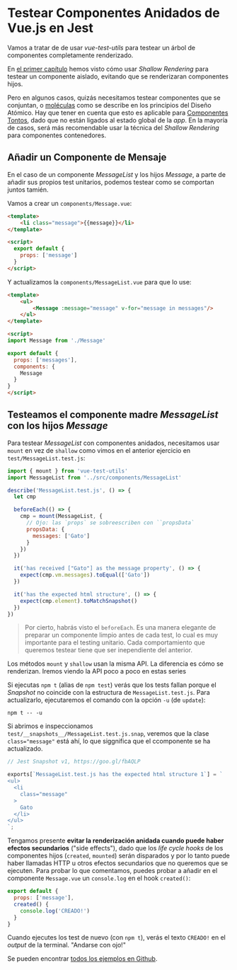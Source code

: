 # Testear Componentes Anidados de Vue.js en Jest

Vamos a tratar de de usar _vue-test-utils_ para testear un árbol de componentes completamente renderizado.

En [el primer capítulo](#chapter-1) hemos visto cómo usar _Shallow Rendering_ para testear un componente aislado, evitando que se renderizaran componentes hijos.

Pero en algunos casos, quizás necesitamos testear componentes que se conjuntan, o [moléculas](http://atomicdesign.bradfrost.com/chapter-2/#molecules) como se describe en los principios del Diseño Atómico. Hay que tener en cuenta que esto es aplicable para [Componentes Tontos](https://medium.com/@dan_abramov/smart-and-dumb-components-7ca2f9a7c7d0), dado que no están ligados al estado global de la _app_. En la mayoría de casos, será más recomendable usar la técnica del _Shallow Rendering_ para componentes contenedores.

## Añadir un Componente de Mensaje

En el caso de un componente _MessageList_ y los hijos _Message_, a parte de añadir sus propios test unitarios, podemos testear como se comportan juntos tamién.

Vamos a crear un `components/Message.vue`:

<!-- TODO: propiedad `message` traducida? -->

```html
<template>
    <li class="message">{{message}}</li>
</template>

<script>
  export default {
    props: ['message']
  }
</script>
```

Y actualizamos la `components/MessageList.vue` para que lo use:

```html
<template>
    <ul>
        <Message :message="message" v-for="message in messages"/>
    </ul>
</template>

<script>
import Message from './Message'

export default {
  props: ['messages'],
  components: {
    Message
  }
}
</script>
```

## Testeamos el componente madre _MessageList_ con los hijos _Message_

Para testear _MessageList_ con componentes anidados, necesitamos usar `mount` en vez de `shallow` como vimos en el anterior ejercicio en `test/MessageList.test.js`:

<!-- TODO: mensajes de los tests, traducidos?? -->

```javascript
import { mount } from 'vue-test-utils'
import MessageList from '../src/components/MessageList'

describe('MessageList.test.js', () => {
  let cmp

  beforeEach(() => {
    cmp = mount(MessageList, {
      // Ojo: las `props` se sobreescriben con ``propsData`
      propsData: {
        messages: ['Gato']
      }
    })
  })

  it('has received ["Gato"] as the message property', () => {
    expect(cmp.vm.messages).toEqual(['Gato'])
  })

  it('has the expected html structure', () => {
    expect(cmp.element).toMatchSnapshot()
  })
})
```

 > Por cierto, habrás visto el `beforeEach`. Es una manera elegante de preparar un componente limpio antes de cada test, lo cual es muy importante para el testing unitario. Cada comportamiento que queremos testear tiene que ser inependiente del anterior.

Los métodos `mount` y `shallow` usan la misma API. La diferencia es cómo se renderizan. Iremos viendo la API poco a poco en estas series

Si ejecutas `npm t` (alias de `npm test`) verás que los tests fallan porque el _Snapshot_ no coincide con la estructura de `MessageList.test.js`. Para actualizarlo, ejecutaremos el comando con la opción `-u` (de `update`):

```
npm t -- -u
```

Si abrimos e inspeccionamos `test/__snapshots__/MessageList.test.js.snap`, veremos que la clase `class="message"` está ahí, lo que siggnifica que el ccomponente se ha actualizado.

```javascript
// Jest Snapshot v1, https://goo.gl/fbAQLP

exports[`MessageList.test.js has the expected html structure 1`] = `
<ul>
  <li
    class="message"
  >
    Gato
  </li>
</ul>
`;
```

Tengamos presente **evitar la renderización anidada cuando puede haber efectos secundarios** ("side effects"), dado que los _life cycle hooks_ de los componentes hijos (`created`, `mounted`) serán disparados y por lo tanto puede haber llamadas HTTP u otros efectos secundarios que no queremos que se ejecuten. Para probar lo que comentamos, puedes probar a añadir en el componente `Message.vue` un `console.log` en el hook `created()`:

```javascript
export default {
  props: ['message'],
  created() {
    console.log('CREADO!')
  }
}
```
Cuando ejecutes los test de nuevo (con `npm t`), verás el texto `CREADO!` en el _output_ de la terminal. "Andarse con ojo!"

Se pueden encontrar [todos los ejemplos en Github](https://github.com/alexjoverm/vue-testing-series/tree/https://github.com/alexjoverm/vue-testing-series/tree/Test-fully-rendered-Vue-js-Components-in-Jest).
